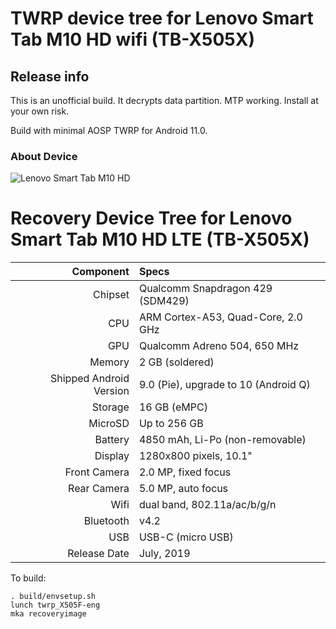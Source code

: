 # TWRP device tree for Lenovo Smart Tab M10 HD wifi (TB-X505X)

## Release info
This is an unofficial build.  It decrypts data partition.  MTP working.  Install at your own risk.

Build with minimal AOSP TWRP for Android 11.0.

### About Device

![Lenovo Smart Tab M10 HD](https://static.lenovo.com/ww/campaigns/2019/smarttab/lenovo-smart-tab-gallery-5.jpg "Lenovo Smart Tab M10 HD (TB-X505X)")

Recovery Device Tree for Lenovo Smart Tab M10 HD LTE (TB-X505X)
================================================================
Component   | Specs
-------:|:-------------------------
Chipset| Qualcomm Snapdragon 429 (SDM429)
CPU | ARM Cortex-A53, Quad-Core, 2.0 GHz
GPU     | Qualcomm Adreno 504, 650 MHz
Memory  | 2 GB (soldered)
Shipped Android Version | 9.0 (Pie), upgrade to 10 (Android Q)
Storage | 16 GB (eMPC)
MicroSD | Up to 256 GB
Battery | 4850 mAh, Li-Po (non-removable)
Display | 1280x800 pixels, 10.1"
Front Camera | 2.0 MP, fixed focus
Rear Camera  | 5.0 MP, auto focus
Wifi | dual band, 802.11a/ac/b/g/n
Bluetooth | v4.2
USB | USB-C (micro USB)
Release Date | July, 2019


To build:

```
. build/envsetup.sh
lunch twrp_X505F-eng
mka recoveryimage
```

